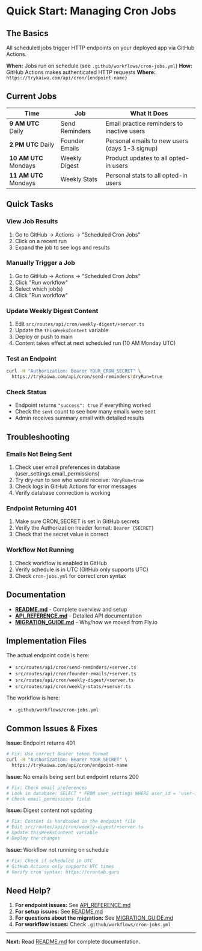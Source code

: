 # Quick Start: Managing Cron Jobs

## The Basics

All scheduled jobs trigger HTTP endpoints on your deployed app via GitHub Actions.

**When:** Jobs run on schedule (see `.github/workflows/cron-jobs.yml`)
**How:** GitHub Actions makes authenticated HTTP requests
**Where:** `https://trykaiwa.com/api/cron/{endpoint-name}`

## Current Jobs

| Time                  | Job            | What It Does                                   |
| --------------------- | -------------- | ---------------------------------------------- |
| **9 AM UTC** Daily    | Send Reminders | Email practice reminders to inactive users     |
| **2 PM UTC** Daily    | Founder Emails | Personal emails to new users (days 1-3 signup) |
| **10 AM UTC** Mondays | Weekly Digest  | Product updates to all opted-in users          |
| **11 AM UTC** Mondays | Weekly Stats   | Personal stats to all opted-in users           |

## Quick Tasks

### View Job Results

1. Go to GitHub → Actions → "Scheduled Cron Jobs"
2. Click on a recent run
3. Expand the job to see logs and results

### Manually Trigger a Job

1. Go to GitHub → Actions → "Scheduled Cron Jobs"
2. Click "Run workflow"
3. Select which job(s)
4. Click "Run workflow"

### Update Weekly Digest Content

1. Edit `src/routes/api/cron/weekly-digest/+server.ts`
2. Update the `thisWeeksContent` variable
3. Deploy or push to main
4. Content takes effect at next scheduled run (10 AM Monday UTC)

### Test an Endpoint

```bash
curl -H "Authorization: Bearer YOUR_CRON_SECRET" \
  https://trykaiwa.com/api/cron/send-reminders?dryRun=true
```

### Check Status

- Endpoint returns `"success": true` if everything worked
- Check the `sent` count to see how many emails were sent
- Admin receives summary email with detailed results

## Troubleshooting

### Emails Not Being Sent

1. Check user email preferences in database (user_settings.email_permissions)
2. Try dry-run to see who would receive: `?dryRun=true`
3. Check logs in GitHub Actions for error messages
4. Verify database connection is working

### Endpoint Returning 401

1. Make sure CRON_SECRET is set in GitHub secrets
2. Verify the Authorization header format: `Bearer {SECRET}`
3. Check that the secret value is correct

### Workflow Not Running

1. Check workflow is enabled in GitHub
2. Verify schedule is in UTC (GitHub only supports UTC)
3. Check `cron-jobs.yml` for correct cron syntax

## Documentation

- **[README.md](./README.md)** - Complete overview and setup
- **[API_REFERENCE.md](./API_REFERENCE.md)** - Detailed API documentation
- **[MIGRATION_GUIDE.md](./MIGRATION_GUIDE.md)** - Why/how we moved from Fly.io

## Implementation Files

The actual endpoint code is here:

- `src/routes/api/cron/send-reminders/+server.ts`
- `src/routes/api/cron/founder-emails/+server.ts`
- `src/routes/api/cron/weekly-digest/+server.ts`
- `src/routes/api/cron/weekly-stats/+server.ts`

The workflow is here:

- `.github/workflows/cron-jobs.yml`

## Common Issues & Fixes

**Issue:** Endpoint returns 401

```bash
# Fix: Use correct Bearer token format
curl -H "Authorization: Bearer YOUR_SECRET" \
  https://trykaiwa.com/api/cron/endpoint-name
```

**Issue:** No emails being sent but endpoint returns 200

```bash
# Fix: Check email preferences
# Look in database: SELECT * FROM user_settings WHERE user_id = 'user-id'
# Check email_permissions field
```

**Issue:** Digest content not updating

```bash
# Fix: Content is hardcoded in the endpoint file
# Edit src/routes/api/cron/weekly-digest/+server.ts
# Update thisWeeksContent variable
# Deploy the changes
```

**Issue:** Workflow not running on schedule

```bash
# Fix: Check if scheduled in UTC
# GitHub Actions only supports UTC times
# Verify cron syntax: https://crontab.guru
```

## Need Help?

1. **For endpoint issues:** See [API_REFERENCE.md](./API_REFERENCE.md)
2. **For setup issues:** See [README.md](./README.md)
3. **For questions about the migration:** See [MIGRATION_GUIDE.md](./MIGRATION_GUIDE.md)
4. **For workflow issues:** Check `.github/workflows/cron-jobs.yml`

---

**Next:** Read [README.md](./README.md) for complete documentation.
